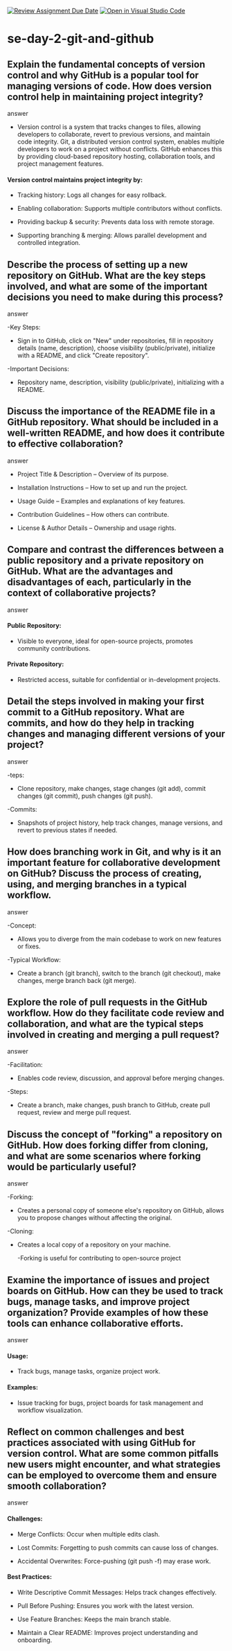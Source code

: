 [![Review Assignment Due Date](https://classroom.github.com/assets/deadline-readme-button-22041afd0340ce965d47ae6ef1cefeee28c7c493a6346c4f15d667ab976d596c.svg)](https://classroom.github.com/a/8wgCKhpZ)
[![Open in Visual Studio Code](https://classroom.github.com/assets/open-in-vscode-2e0aaae1b6195c2367325f4f02e2d04e9abb55f0b24a779b69b11b9e10269abc.svg)](https://classroom.github.com/online_ide?assignment_repo_id=18352797&assignment_repo_type=AssignmentRepo)
# se-day-2-git-and-github
## Explain the fundamental concepts of version control and why GitHub is a popular tool for managing versions of code. How does version control help in maintaining project integrity?

answer

- Version control is a system that tracks changes to files, allowing developers to collaborate, revert to previous versions, and maintain code integrity. Git, a distributed version control system, enables multiple developers to work on a project without conflicts. GitHub enhances this by providing cloud-based repository hosting, collaboration tools, and project management features.

#### Version control maintains project integrity by:

- Tracking history: Logs all changes for easy rollback.

- Enabling collaboration: Supports multiple contributors without conflicts.

- Providing backup & security: Prevents data loss with remote storage.

- Supporting branching & merging: Allows parallel development and controlled integration.

## Describe the process of setting up a new repository on GitHub. What are the key steps involved, and what are some of the important decisions you need to make during this process?

answer

-Key Steps:
- Sign in to GitHub, click on "New" under repositories, fill in repository details (name, description), choose visibility (public/private), initialize with a README, and click "Create repository".

-Important Decisions:
- Repository name, description, visibility (public/private), initializing with a README.

## Discuss the importance of the README file in a GitHub repository. What should be included in a well-written README, and how does it contribute to effective collaboration?

answer

- Project Title & Description – Overview of its purpose.

- Installation Instructions – How to set up and run the project.

- Usage Guide – Examples and explanations of key features.

- Contribution Guidelines – How others can contribute.

- License & Author Details – Ownership and usage rights.

## Compare and contrast the differences between a public repository and a private repository on GitHub. What are the advantages and disadvantages of each, particularly in the context of collaborative projects?

answer

#### Public Repository:
- Visible to everyone, ideal for open-source projects, promotes community contributions.

#### Private Repository:
- Restricted access, suitable for confidential or in-development projects.

## Detail the steps involved in making your first commit to a GitHub repository. What are commits, and how do they help in tracking changes and managing different versions of your project?

answer

-teps:
- Clone repository, make changes, stage changes (git add), commit changes (git commit), push changes (git push).

-Commits:
- Snapshots of project history, help track changes, manage versions, and revert to previous states if needed.

## How does branching work in Git, and why is it an important feature for collaborative development on GitHub? Discuss the process of creating, using, and merging branches in a typical workflow.

answer

-Concept:
- Allows you to diverge from the main codebase to work on new features or fixes.

-Typical Workflow:
- Create a branch (git branch), switch to the branch (git checkout), make changes, merge branch back (git merge).

## Explore the role of pull requests in the GitHub workflow. How do they facilitate code review and collaboration, and what are the typical steps involved in creating and merging a pull request?

answer

-Facilitation:
- Enables code review, discussion, and approval before merging changes.

-Steps:
- Create a branch, make changes, push branch to GitHub, create pull request, review and merge pull request.

## Discuss the concept of "forking" a repository on GitHub. How does forking differ from cloning, and what are some scenarios where forking would be particularly useful?

answer


-Forking:
- Creates a personal copy of someone else's repository on GitHub, allows you to propose changes without affecting the original.

-Cloning: 
- Creates a local copy of a repository on your machine.

  -Forking is useful for contributing to open-source project

## Examine the importance of issues and project boards on GitHub. How can they be used to track bugs, manage tasks, and improve project organization? Provide examples of how these tools can enhance collaborative efforts.

answer

#### Usage: 
- Track bugs, manage tasks, organize project work.

#### Examples:
- Issue tracking for bugs, project boards for task management and workflow visualization.

## Reflect on common challenges and best practices associated with using GitHub for version control. What are some common pitfalls new users might encounter, and what strategies can be employed to overcome them and ensure smooth collaboration?

answer

#### Challenges:

- Merge Conflicts: Occur when multiple edits clash.

- Lost Commits: Forgetting to push commits can cause loss of changes.

- Accidental Overwrites: Force-pushing (git push -f) may erase work.

#### Best Practices:

- Write Descriptive Commit Messages: Helps track changes effectively.

- Pull Before Pushing: Ensures you work with the latest version.

- Use Feature Branches: Keeps the main branch stable.

- Maintain a Clear README: Improves project understanding and onboarding.


